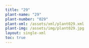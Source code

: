 ```yaml
---
title: "29"
plant-name: "29"
plant-number: "029"
plant-xml: /assets/xml/plant029.xml
plant-img: /assets/img/plant029.jpg
layout: single-xml
toc: true
---
```

